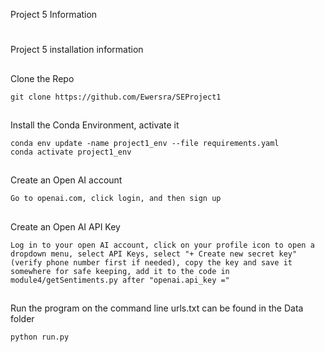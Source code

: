 Project 5 Information

#
Project 5 installation information <br>

##
Clone the Repo

```
git clone https://github.com/Ewersra/SEProject1
```

##
Install the Conda Environment, activate it

```
conda env update -name project1_env --file requirements.yaml
conda activate project1_env
```

##
Create an Open AI account

```
Go to openai.com, click login, and then sign up
```

##
Create an Open AI API Key

```
Log in to your open AI account, click on your profile icon to open a dropdown menu, select API Keys, select "+ Create new secret key" (verify phone number first if needed), copy the key and save it somewhere for safe keeping, add it to the code in module4/getSentiments.py after "openai.api_key ="
```

##
Run the program on the command line
urls.txt can be found in the Data folder

```
python run.py
``` 
